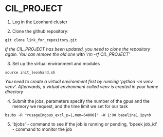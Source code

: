 # CIL_PROJECT

1. Log in the Leonhard cluster

2. Clone the github repository: 
```
git clone link_for_repository.git
```
*If the CIL_PROJECT has been updated, you need to clone the repository again. You can remove the old one with 'rm -rf CIL_PROJECT'*

3. Set up the virtual environment and modules
```
source init_leonhard.sh
```
*You need to create a virtual environment first by running 'python -m venv venv'. Afterwards, a virtual environment called venv is created in your home directory*

4. Submit the jobs, parameters specify the number of the gpus and the memory we request, and the time limit we set for our task
```
bsubs -R "rusage[ngpus_excl_p=1,mem=64000]" -W 1:00 baseline1.ipynb
```

5. 'bjobs' - command to see if the job is running or pending, 'bpeek job_id' - command to monitor the job
